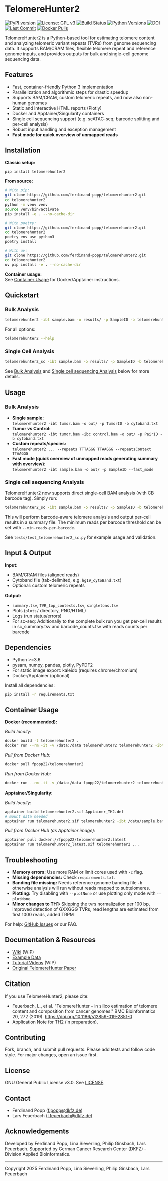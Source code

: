 # TelomereHunter2

[![PyPI version](https://img.shields.io/pypi/v/telomerehunter2.svg)](https://pypi.org/project/telomerehunter2/)
[![License: GPL v3](https://img.shields.io/badge/License-GPLv3-blue.svg)](LICENSE.txt)
[![Build Status](https://img.shields.io/github/actions/workflow/status/ferdinand-popp/telomerehunter2/pypi-release.yml?branch=main)](https://github.com/ferdinand-popp/telomerehunter2/actions)
[![Python Versions](https://img.shields.io/pypi/pyversions/telomerehunter2.svg)](https://pypi.org/project/telomerehunter2/)
[![DOI](https://zenodo.org/badge/DOI/10.5281/zenodo.1234567.svg)](https://doi.org/10.5281/zenodo.1234567)
[![Last Commit](https://img.shields.io/github/last-commit/ferdinand-popp/telomerehunter2.svg)](https://github.com/ferdinand-popp/telomerehunter2/commits/main)
[![Docker Pulls](https://img.shields.io/docker/pulls/fpopp22/telomerehunter2)](https://hub.docker.com/r/fpopp22/telomerehunter2)

TelomereHunter2 is a Python-based tool for estimating telomere content and analyzing telomeric variant repeats (TVRs) from genome sequencing data. It supports BAM/CRAM files, flexible telomere repeat and reference genome inputs, and provides outputs for bulk and single-cell genome sequencing data.

## Features

- Fast, container-friendly Python 3 implementation
- Parallelization and algorithmic steps for drastic speedup
- Supports BAM/CRAM, custom telomeric repeats, and now also non-human genomes
- Static and interactive HTML reports (Plotly)
- Docker and Apptainer/Singularity containers
- Single cell sequencing support (e.g. scATAC-seq; barcode splitting and per-cell analysis)
- Robust input handling and exception management
- **Fast mode for quick overview of unmapped reads**

## Installation

**Classic setup:**  
```bash
pip install telomerehunter2
```

**From source:**  
```bash
# With pip:
git clone https://github.com/ferdinand-popp/telomerehunter2.git
cd telomerehunter2
python -m venv venv
source venv/bin/activate
pip install -e . --no-cache-dir

# With poetry:
git clone https://github.com/ferdinand-popp/telomerehunter2.git
cd telomerehunter2
poetry env use python3
poetry install

# With uv:
git clone https://github.com/ferdinand-popp/telomerehunter2.git
cd telomerehunter2
uv pip install -e . --no-cache-dir
```

**Container usage:**  
See [Container Usage](#container-usage) for Docker/Apptainer instructions.

## Quickstart

### Bulk Analysis

```bash
telomerehunter2 -ibt sample.bam -o results/ -p SampleID -b telomerehunter2/cytoband_files/hg19_cytoBand.txt
```
For all options:
```bash
telomerehunter2 --help
```

### Single Cell Analysis

```bash
telomerehunter2_sc -ibt sample.bam -o results/ -p SampleID -b telomerehunter2/cytoband_files/cytoband.txt --min-reads-per-barcode 10000
```

See [Bulk Analysis](#bulk-analysis) and [Single cell sequencing Analysis](#single-cell-sequencing-analysis) below for more details.

## Usage

### Bulk Analysis

- **Single sample:**  
  `telomerehunter2 -ibt tumor.bam -o out/ -p TumorID -b cytoband.txt`
- **Tumor vs Control:**  
  `telomerehunter2 -ibt tumor.bam -ibc control.bam -o out/ -p PairID -b cytoband.txt`
- **Custom repeats/species:**  
  `telomerehunter2 ... --repeats TTTAGGG TTAAGGG --repeatsContext TTAAGGG`
- **Fast mode (quick overview of unmapped reads generating summary with overview):**  
  `telomerehunter2 -ibt sample.bam -o out/ -p SampleID --fast_mode`

### Single cell sequencing Analysis

TelomereHunter2 now supports direct single-cell BAM analysis (with CB barcode tag). Simply run:

```bash
telomerehunter2_sc -ibt sample.bam -o results/ -p SampleID -b telomerehunter2/cytoband_files/cytoband.txt --min-reads-per-barcode 10000
```

This will perform barcode-aware telomere analysis and output per-cell results in a summary file. The minimum reads per barcode threshold can be set with `--min-reads-per-barcode`.

See `tests/test_telomerehunter2_sc.py` for example usage and validation.

## Input & Output

**Input:**  
- BAM/CRAM files (aligned reads)
- Cytoband file (tab-delimited, e.g. `hg19_cytoBand.txt`)
- Optional: custom telomeric repeats

**Output:**  
- `summary.tsv`, `TVR_top_contexts.tsv`, `singletons.tsv`
- Plots (`plots/` directory, PNG/HTML)
- Logs (run status/errors)
- For sc-seq: Additionally to the complete bulk run you get per-cell results in sc_summary.tsv and barcode_counts.tsv with reads counts per barcode

## Dependencies

- Python >=3.6
- pysam, numpy, pandas, plotly, PyPDF2
- For static image export: kaleido (requires chrome/chromium)
- Docker/Apptainer (optional)

Install all dependencies:  
```bash
pip install -r requirements.txt
```

## Container Usage

**Docker (recommended):**

*Build locally:*
```bash
docker build -t telomerehunter2 .
docker run --rm -it -v /data:/data telomerehunter2 telomerehunter2 -ibt /data/sample.bam -o /data/results -p SampleID -b /data/hg19_cytoBand.txt
```

*Pull from Docker Hub:*
```bash
docker pull fpopp22/telomerehunter2
```

*Run from Docker Hub:*
```bash
docker run --rm -it -v /data:/data fpopp22/telomerehunter2 telomerehunter2 -ibt /data/sample.bam -o /data/results -p SampleID -b /data/hg19_cytoBand.txt
```

**Apptainer/Singularity:**

*Build locally:*
```bash
apptainer build telomerehunter2.sif Apptainer_TH2.def
# mount data needed
apptainer run telomerehunter2.sif telomerehunter2 -ibt /data/sample.bam -o /data/results -p SampleID -b /data/hg19_cytoBand.txt
```

*Pull from Docker Hub (as Apptainer image):*
```bash
apptainer pull docker://fpopp22/telomerehunter2:latest
apptainer run telomerehunter2_latest.sif telomerehunter2 ...
```

## Troubleshooting

- **Memory errors:** Use more RAM or limit cores used with `-c` flag.
- **Missing dependencies:** Check `requirements.txt`.
- **Banding file missing:** Needs reference genome banding file `-b` otherwise analysis will run without reads mapped to subtelomeres.
- **Plotting:** Try disabling with `--plotNone` or use plotting only mode with `--plotNone`.
- **Minor changes to TH1:** Skipping the tvrs normalization per 100 bp, improved detection of GXXGGG TVRs, read lengths are estimated from first 1000 reads, added TRPM


For help: [GitHub Issues](https://github.com/fpopp22/telomerehunter2/issues) or our FAQ.

## Documentation & Resources

- [Wiki](https://github.com/fpopp22/telomerehunter2/wiki) (WIP)
- [Example Data](tests/) 
- [Tutorial Videos](https://github.com/fpopp22/telomerehunter2/wiki) (WIP)
- [Original TelomereHunter Paper](https://bmcbioinformatics.biomedcentral.com/articles/10.1186/s12859-019-2851-0)

## Citation

If you use TelomereHunter2, please cite:
- Feuerbach, L., et al. "TelomereHunter – in silico estimation of telomere content and composition from cancer genomes." BMC Bioinformatics 20, 272 (2019). https://doi.org/10.1186/s12859-019-2851-0
- Application Note for TH2 (in preparation).

## Contributing

Fork, branch, and submit pull requests. Please add tests and follow code style. For major changes, open an issue first.

## License

GNU General Public License v3.0. See [LICENSE](LICENSE.txt).

## Contact

- Ferdinand Popp (f.popp@dkfz.de)
- Lars Feuerbach (l.feuerbach@dkfz.de)

## Acknowledgements

Developed by Ferdinand Popp, Lina Sieverling, Philip Ginsbach, Lars Feuerbach. Supported by German Cancer Research Center (DKFZ) - Division Applied Bioinformatics.

---

Copyright 2025 Ferdinand Popp, Lina Sieverling, Philip Ginsbach, Lars Feuerbach
